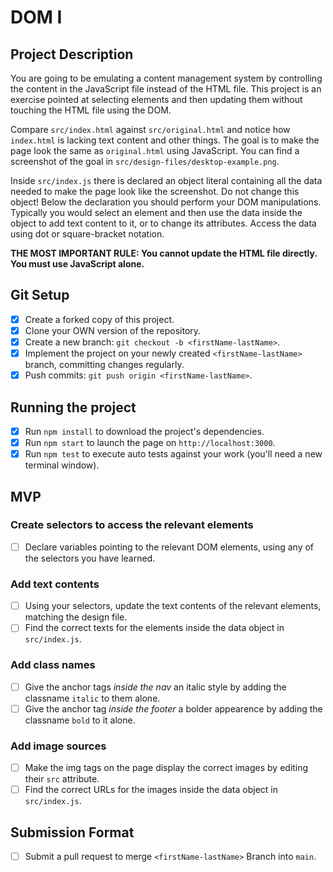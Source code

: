 # DOM I

## Project Description

You are going to be emulating a content management system by controlling the content in the JavaScript file instead of the HTML file. This project is an exercise pointed at selecting elements and then updating them without touching the HTML file using the DOM.

Compare `src/index.html` against `src/original.html` and notice how `index.html` is lacking text content and other things. The goal is to make the page look the same as `original.html` using JavaScript. You can find a screenshot of the goal in `src/design-files/desktop-example.png`.

Inside `src/index.js` there is declared an object literal containing all the data needed to make the page look like the screenshot. Do not change this object! Below the declaration you should perform your DOM manipulations. Typically you would select an element and then use the data inside the object to add text content to it, or to change its attributes. Access the data using dot or square-bracket notation.

**THE MOST IMPORTANT RULE: You cannot update the HTML file directly. You must use JavaScript alone.**

## Git Setup

-   [x] Create a forked copy of this project.
-   [x] Clone your OWN version of the repository.
-   [x] Create a new branch: `git checkout -b <firstName-lastName>`.
-   [x] Implement the project on your newly created `<firstName-lastName>` branch, committing changes regularly.
-   [x] Push commits: `git push origin <firstName-lastName>`.

## Running the project

-   [x] Run `npm install` to download the project's dependencies.
-   [x] Run `npm start` to launch the page on `http://localhost:3000`.
-   [x] Run `npm test` to execute auto tests against your work (you'll need a new terminal window).

## MVP

### Create selectors to access the relevant elements

-   [ ] Declare variables pointing to the relevant DOM elements, using any of the selectors you have learned.

### Add text contents

-   [ ] Using your selectors, update the text contents of the relevant elements, matching the design file.
-   [ ] Find the correct texts for the elements inside the data object in `src/index.js`.

### Add class names

-   [ ] Give the anchor tags _inside the nav_ an italic style by adding the classname `italic` to them alone.
-   [ ] Give the anchor tag _inside the footer_ a bolder appearence by adding the classname `bold` to it alone.

### Add image sources

-   [ ] Make the img tags on the page display the correct images by editing their `src` attribute.
-   [ ] Find the correct URLs for the images inside the data object in `src/index.js`.

## Submission Format

-   [ ] Submit a pull request to merge `<firstName-lastName>` Branch into `main`.
